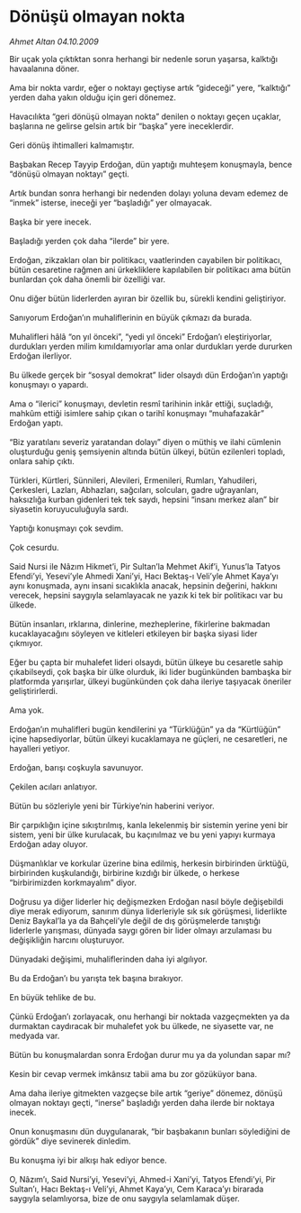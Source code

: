 # Dönüşü olmayan nokta

*Ahmet Altan 04.10.2009*

<div class="taraf_structure_2col_1zq">
<div class="margen_n">



 <p>Bir uçak yola çıktıktan sonra herhangi bir nedenle sorun yaşarsa, kalktığı havaalanına döner. <br/><br/>Ama bir nokta vardır, eğer o noktayı geçtiyse artık “gideceği” yere, “kalktığı” yerden daha yakın olduğu için geri dönemez. <br/><br/>Havacılıkta “geri dönüşü olmayan nokta” denilen o noktayı geçen uçaklar, başlarına ne gelirse gelsin artık bir “başka” yere ineceklerdir.<br/><br/>Geri dönüş ihtimalleri kalmamıştır. <br/><br/>Başbakan Recep Tayyip Erdoğan, dün yaptığı muhteşem konuşmayla, bence “dönüşü olmayan noktayı” geçti. <br/><br/>Artık bundan sonra herhangi bir nedenden dolayı yoluna devam edemez de “inmek” isterse, ineceği yer “başladığı” yer olmayacak. <br/><br/>Başka bir yere inecek. <br/><br/>Başladığı yerden çok daha “ilerde” bir yere. <br/><br/>Erdoğan, zikzakları olan bir politikacı, vaatlerinden cayabilen bir politikacı, bütün cesaretine rağmen ani ürkekliklere kapılabilen bir politikacı ama bütün bunlardan çok daha önemli bir özelliği var. <br/><br/>Onu diğer bütün liderlerden ayıran bir özellik bu, sürekli kendini geliştiriyor. <br/><br/>Sanıyorum Erdoğan’ın muhaliflerinin en büyük çıkmazı da burada. <br/><br/>Muhalifleri hâlâ “on yıl önceki”, “yedi yıl önceki” Erdoğan’ı eleştiriyorlar, durdukları yerden milim kımıldamıyorlar ama onlar durdukları yerde dururken Erdoğan ilerliyor. <br/><br/>Bu ülkede gerçek bir “sosyal demokrat” lider olsaydı dün Erdoğan’ın yaptığı konuşmayı o yapardı. <br/><br/>Ama o “ilerici” konuşmayı, devletin resmî tarihinin inkâr ettiği, suçladığı, mahkûm ettiği isimlere sahip çıkan o tarihî konuşmayı “muhafazakâr” Erdoğan yaptı. <br/><br/>“Biz yaratılanı severiz yaratandan dolayı” diyen o müthiş ve ilahi cümlenin oluşturduğu geniş şemsiyenin altında bütün ülkeyi, bütün ezilenleri topladı, onlara sahip çıktı. <br/><br/>Türkleri, Kürtleri, Sünnileri, Alevileri, Ermenileri, Rumları, Yahudileri, Çerkesleri, Lazları, Abhazları, sağcıları, solcuları, gadre uğrayanları, haksızlığa kurban gidenleri tek tek saydı, hepsini “insanı merkez alan” bir siyasetin koruyuculuğuyla sardı. <br/><br/>Yaptığı konuşmayı çok sevdim. <br/><br/>Çok cesurdu. <br/><br/>Said Nursi ile Nâzım Hikmet’i, Pir Sultan’la Mehmet Akif’i, Yunus’la Tatyos Efendi’yi, Yesevi’yle Ahmedi Xani’yi, Hacı Bektaş-ı Veli’yle Ahmet Kaya’yı aynı konuşmada, aynı insani sıcaklıkla anacak, hepsinin değerini, hakkını verecek, hepsini saygıyla selamlayacak ne yazık ki tek bir politikacı var bu ülkede. <br/><br/>Bütün insanları, ırklarına, dinlerine, mezheplerine, fikirlerine bakmadan kucaklayacağını söyleyen ve kitleleri etkileyen bir başka siyasi lider çıkmıyor. <br/><br/>Eğer bu çapta bir muhalefet lideri olsaydı, bütün ülkeye bu cesaretle sahip çıkabilseydi, çok başka bir ülke olurduk, iki lider bugünkünden bambaşka bir platformda yarışırlar, ülkeyi bugünkünden çok daha ileriye taşıyacak öneriler geliştirirlerdi. <br/><br/>Ama yok. <br/><br/>Erdoğan’ın muhalifleri bugün kendilerini ya “Türklüğün” ya da “Kürtlüğün” içine hapsediyorlar, bütün ülkeyi kucaklamaya ne güçleri, ne cesaretleri, ne hayalleri yetiyor.<br/><br/>Erdoğan, barışı coşkuyla savunuyor. <br/><br/>Çekilen acıları anlatıyor. <br/><br/>Bütün bu sözleriyle yeni bir Türkiye’nin haberini veriyor. <br/><br/>Bir çarpıklığın içine sıkıştırılmış, kanla lekelenmiş bir sistemin yerine yeni bir sistem, yeni bir ülke kurulacak, bu kaçınılmaz ve bu yeni yapıyı kurmaya Erdoğan aday oluyor. <br/><br/>Düşmanlıklar ve korkular üzerine bina edilmiş, herkesin birbirinden ürktüğü, birbirinden kuşkulandığı, birbirine kızdığı bir ülkede, o herkese “birbirimizden korkmayalım” diyor. <br/><br/>Doğrusu ya diğer liderler hiç değişmezken Erdoğan nasıl böyle değişebildi diye merak ediyorum, sanırım dünya liderleriyle sık sık görüşmesi, liderlikte Deniz Baykal’la ya da Bahçeli’yle değil de dış görüşmelerde tanıştığı liderlerle yarışması, dünyada saygı gören bir lider olmayı arzulaması bu değişikliğin harcını oluşturuyor. <br/><br/>Dünyadaki değişimi, muhaliflerinden daha iyi algılıyor. <br/><br/>Bu da Erdoğan’ı bu yarışta tek başına bırakıyor. <br/><br/>En büyük tehlike de bu. <br/><br/>Çünkü Erdoğan’ı zorlayacak, onu herhangi bir noktada vazgeçmekten ya da durmaktan caydıracak bir muhalefet yok bu ülkede, ne siyasette var, ne medyada var. <br/><br/>Bütün bu konuşmalardan sonra Erdoğan durur mu ya da yolundan sapar mı? <br/><br/>Kesin bir cevap vermek imkânsız tabii ama bu zor gözüküyor bana. <br/><br/>Ama daha ileriye gitmekten vazgeçse bile artık “geriye” dönemez, dönüşü olmayan noktayı geçti, “inerse” başladığı yerden daha ilerde bir noktaya inecek. <br/><br/>Onun konuşmasını dün duygulanarak, “bir başbakanın bunları söylediğini de gördük” diye sevinerek dinledim. <br/><br/>Bu konuşma iyi bir alkışı hak ediyor bence. <br/><br/>O, Nâzım’ı, Said Nursi’yi, Yesevi’yi, Ahmed-i Xani’yi, Tatyos Efendi’yi, Pir Sultan’ı, Hacı Bektaş-ı Veli’yi, Ahmet Kaya’yı, Cem Karaca’yı birarada saygıyla selamlıyorsa, bize de onu saygıyla selamlamak düşer.</p>
<br/>
<br/>
<br/>



<br/>


<div id="taraf_not">
</div>

</div>


</div>
